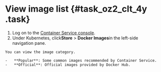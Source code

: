 # View image list {#task_oz2_clt_4y .task}

1.   Log on to the [Container Service console](https://partners-intl.console.aliyun.com/#/cs). 
2.   Under Kubernetes, click**Store** \> **Docker Images**in the left-side navigation pane. 

     

    You can view the image category.

    -   **Popular**: Some common images recommended by Container Service.
    -   **Official**: Official images provided by Docker Hub.

